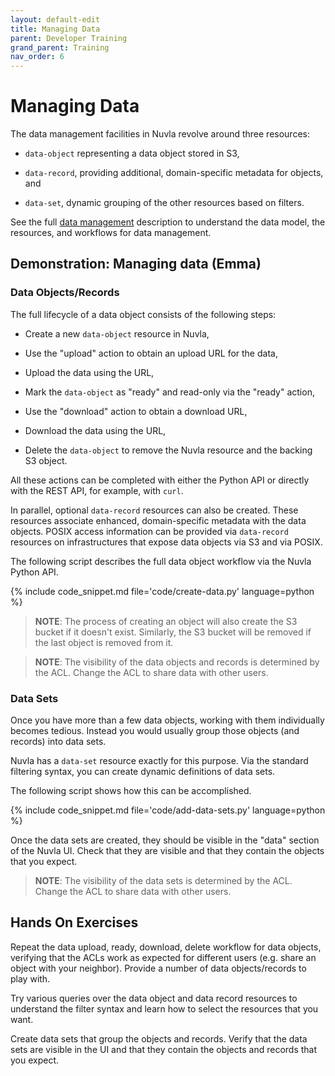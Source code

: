 ```yaml
---
layout: default-edit
title: Managing Data
parent: Developer Training
grand_parent: Training
nav_order: 6
---
```


Managing Data
=============

The data management facilities in Nuvla revolve around three
resources:

 - `data-object` representing a data object stored in S3,

 - `data-record`, providing additional, domain-specific metadata for
   objects, and

 - `data-set`, dynamic grouping of the other resources based on
   filters.

See the full [data management](/docs/users/data-management.html) description
to understand the data model, the resources, and workflows for data
management.

## Demonstration: Managing data (Emma)

### Data Objects/Records

The full lifecycle of a data object consists of the following steps:

 - Create a new `data-object` resource in Nuvla,

 - Use the "upload" action to obtain an upload URL for the data,

 - Upload the data using the URL,

 - Mark the `data-object` as "ready" and read-only via the "ready"
   action,

 - Use the "download" action to obtain a download URL,

 - Download the data using the URL,

 - Delete the `data-object` to remove the Nuvla resource and the
   backing S3 object.

All these actions can be completed with either the Python API or
directly with the REST API, for example, with `curl`.

In parallel, optional `data-record` resources can also be
created. These resources associate enhanced, domain-specific metadata
with the data objects. POSIX access information can be provided via
`data-record` resources on infrastructures that expose data objects
via S3 and via POSIX.

The following script describes the full data object workflow via the
Nuvla Python API.

{% include code_snippet.md file='code/create-data.py' language=python %}

> **NOTE**: The process of creating an object will also create the S3
> bucket if it doesn't exist. Similarly, the S3 bucket will be removed
> if the last object is removed from it.

> **NOTE**: The visibility of the data objects and records is
> determined by the ACL. Change the ACL to share data with other
> users.

### Data Sets

Once you have more than a few data objects, working with them
individually becomes tedious. Instead you would usually group those
objects (and records) into data sets.

Nuvla has a `data-set` resource exactly for this purpose.  Via the
standard filtering syntax, you can create dynamic definitions of data
sets.

The following script shows how this can be accomplished.

{% include code_snippet.md file='code/add-data-sets.py' language=python %}

Once the data sets are created, they should be visible in the "data"
section of the Nuvla UI. Check that they are visible and that they
contain the objects that you expect. 

> **NOTE**: The visibility of the data sets is determined by the
> ACL. Change the ACL to share data with other users.

## Hands On Exercises

Repeat the data upload, ready, download, delete workflow for data
objects, verifying that the ACLs work as expected for different users
(e.g. share an object with your neighbor).  Provide a number of data
objects/records to play with.

Try various queries over the data object and data record resources to
understand the filter syntax and learn how to select the resources
that you want.

Create data sets that group the objects and records.  Verify that the
data sets are visible in the UI and that they contain the objects and
records that you expect.
